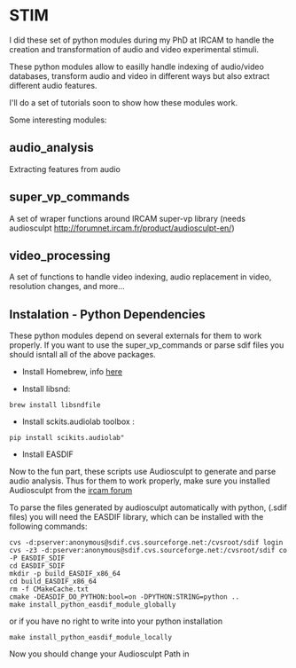 # STIM

I did these set of python modules during my PhD at IRCAM to handle the creation and transformation of audio and video experimental stimuli.

These python modules allow to easilly handle indexing of audio/video databases, transform audio and video in different ways but also extract different audio features.

I'll do a set of tutorials soon to show how these modules work.

Some interesting modules:

## audio_analysis ##
Extracting features from audio

## super_vp_commands ##
A set of wraper functions around IRCAM super-vp library (needs audiosculpt http://forumnet.ircam.fr/product/audiosculpt-en/)

## video_processing ##
A set of functions to handle video indexing, audio replacement in video, resolution changes, and more...

## Instalation - Python Dependencies ##
These python modules depend on several externals for them to work properly. If you want to use the super_vp_commands or parse sdif files you should isntall all of the above packages.


* Install Homebrew, info [here](https://brew.sh/)

* Install libsnd: 
```
brew install libsndfile
```

* Install sckits.audiolab toolbox :
```
pip install scikits.audiolab"
```


* Install EASDIF

Now to the fun part, 
these scripts use Audiosculpt to generate and parse audio analysis. 
Thus for them to work properly, make sure you installed Audiosculpt from the [ircam forum](http://forumnet.ircam.fr/)

To parse the files generated by audiosculpt automatically with python, (.sdif files) you will need the EASDIF library, which can be installed with the following commands:

```
cvs -d:pserver:anonymous@sdif.cvs.sourceforge.net:/cvsroot/sdif login 
cvs -z3 -d:pserver:anonymous@sdif.cvs.sourceforge.net:/cvsroot/sdif co -P EASDIF_SDIF
cd EASDIF_SDIF
mkdir -p build_EASDIF_x86_64
cd build_EASDIF_x86_64
rm -f CMakeCache.txt
cmake -DEASDIF_DO_PYTHON:bool=on -DPYTHON:STRING=python ..
make install_python_easdif_module_globally
```

or if you have no right to write into your python installation

```
make install_python_easdif_module_locally
```

Now you should change your Audiosculpt Path in 




